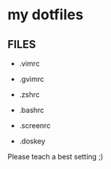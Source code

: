 my dotfiles
===========

FILES
-----

- .vimrc

- .gvimrc

- .zshrc

- .bashrc

- .screenrc

- .doskey

Please teach a best setting ;)
